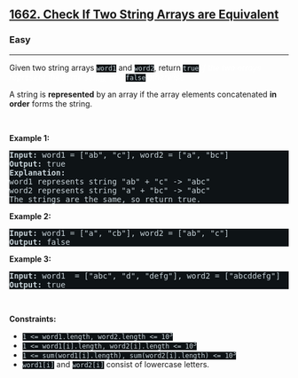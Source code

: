 <h2><a href="https://leetcode.com/problems/check-if-two-string-arrays-are-equivalent/">1662. Check If Two String Arrays are Equivalent</a></h2><h3>Easy</h3><hr><div><p>Given two string arrays <code style="background-color: rgb(14, 19, 22) !important; color: rgb(201, 212, 218) !important;">word1</code> and <code style="background-color: rgb(14, 19, 22) !important; color: rgb(201, 212, 218) !important;">word2</code>, return<em style="color: rgb(255, 255, 255) !important;"> </em><code style="background-color: rgb(14, 19, 22) !important; color: rgb(201, 212, 218) !important;">true</code><em style="color: rgb(255, 255, 255) !important;"> if the two arrays <strong>represent</strong> the same string, and </em><code style="background-color: rgb(14, 19, 22) !important; color: rgb(201, 212, 218) !important;">false</code><em style="color: rgb(255, 255, 255) !important;"> otherwise.</em></p>

<p>A string is <strong>represented</strong> by an array if the array elements concatenated <strong>in order</strong> forms the string.</p>

<p>&nbsp;</p>
<p><strong class="example">Example 1:</strong></p>

<pre style="background-color: rgb(14, 19, 22) !important; color: rgb(200, 212, 218) !important;"><strong>Input:</strong> word1 = ["ab", "c"], word2 = ["a", "bc"]
<strong>Output:</strong> true
<strong>Explanation:</strong>
word1 represents string "ab" + "c" -&gt; "abc"
word2 represents string "a" + "bc" -&gt; "abc"
The strings are the same, so return true.</pre>

<p><strong class="example">Example 2:</strong></p>

<pre style="background-color: rgb(14, 19, 22) !important; color: rgb(200, 212, 218) !important;"><strong>Input:</strong> word1 = ["a", "cb"], word2 = ["ab", "c"]
<strong>Output:</strong> false
</pre>

<p><strong class="example">Example 3:</strong></p>

<pre style="background-color: rgb(14, 19, 22) !important; color: rgb(200, 212, 218) !important;"><strong>Input:</strong> word1  = ["abc", "d", "defg"], word2 = ["abcddefg"]
<strong>Output:</strong> true
</pre>

<p>&nbsp;</p>
<p><strong>Constraints:</strong></p>

<ul>
	<li><code style="background-color: rgb(14, 19, 22) !important; color: rgb(201, 212, 218) !important;">1 &lt;= word1.length, word2.length &lt;= 10<sup>3</sup></code></li>
	<li><code style="background-color: rgb(14, 19, 22) !important; color: rgb(201, 212, 218) !important;">1 &lt;= word1[i].length, word2[i].length &lt;= 10<sup>3</sup></code></li>
	<li><code style="background-color: rgb(14, 19, 22) !important; color: rgb(201, 212, 218) !important;">1 &lt;= sum(word1[i].length), sum(word2[i].length) &lt;= 10<sup>3</sup></code></li>
	<li><code style="background-color: rgb(14, 19, 22) !important; color: rgb(201, 212, 218) !important;">word1[i]</code> and <code style="background-color: rgb(14, 19, 22) !important; color: rgb(201, 212, 218) !important;">word2[i]</code> consist of lowercase letters.</li>
</ul>
</div>